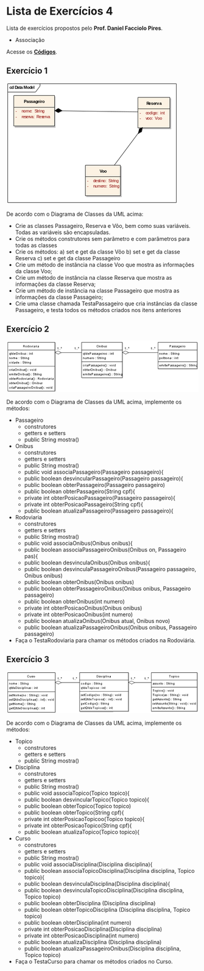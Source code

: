 # Lista de Exercícios 4

Lista de exercícios propostos pelo **Prof. Daniel Facciolo Pires**.

+ Associação

Acesse os **[Códigos](https://github.com/getuliovinicius/programacao.orientada.objeto)**.

## Exercício 1

![Diagrama de Classes](img/lista4exe1.png)

De acordo com o Diagrama de Classes da UML acima:

+ Crie as classes Passageiro, Reserva e Vôo, bem como suas variáveis. Todas as variáveis são encapsuladas.
+ Crie os métodos construtores sem parâmetro e com parâmetros para todas as classes
+ Crie os métodos:
    a) set e get da classe Vôo
    b) set e get da classe Reserva
    c) set e get da classe Passageiro
+ Crie um método de instância na classe Voo que mostra as informações da classe Voo;
+ Crie um método de instância na classe Reserva que mostra as informações da classe Reserva;
+ Crie um método de instância na classe Passageiro que mostra as informações da classe Passageiro;
+ Crie uma classe chamada TestaPassageiro que cria instâncias da classe Passageiro, e testa todos os métodos criados nos itens anteriores

## Exercício 2

![Diagrama de Classes](img/lista4exe2.png)

De acordo com o Diagrama de Classes da UML acima, implemente os métodos:

+ Passageiro
    + construtores
    + getters e setters
    + public String mostra()
+ Onibus
    + construtores
    + getters e setters
    + public String mostra()
    + public void associaPassageiro(Passageiro passageiro){
    + public boolean desvincularPassageiro(Passageiro passageiro){
    + public boolean obterPassageiro(Passageiro passageiro)
    + public boolean obterPassageiro(String cpf){
    + private int obterPosicaoPassageiro(Passageiro passageiro){
    + private int obterPosicaoPassageiro(String cpf){
    + public boolean atualizaPassageiro(Passageiro passageiro){
+ Rodoviaria
    + construtores
    + getters e setters
    + public String mostra()
    + public void associaOnibus(Onibus onibus){
    + public boolean associaPassageiroOnibus(Onibus on, Passageiro pas){
    + public boolean desvinculaOnibus(Onibus onibus){
    + public boolean desvinculaPassageiroOnibus(Passageiro passageiro, Onibus onibus)
    + public boolean obterOnibus(Onibus onibus)
    + public boolean obterPassageiroOnibus(Onibus onibus, Passageiro passageiro)
    + public boolean obterOnibus(int numero)
    + private int obterPosicaoOnibus(Onibus onibus)
    + private int obterPosicaoOnibus(int numero)
    + public boolean atualizaOnibus(Onibus atual, Onibus novo)
    + public boolean atualizaPassageiroOnibus(Onibus onibus, Passageiro passageiro)
+ Faça o TestaRodoviaria para chamar os métodos criados na Rodoviária.

## Exercício 3

![Diagrama de Classes](img/lista4exe3.png)

De acordo com o Diagrama de Classes da UML acima, implemente os métodos:

+ Topico
    + construtores
    + getters e setters
    + public String mostra()
+ Disciplina
    + construtores
    + getters e setters
    + public String mostra()
    + public void associaTopico(Topico topico){
    + public boolean desvincularTopico(Topico topico){
    + public boolean obterTopico(Topico topico)
    + public boolean obterTopico(String cpf){
    + private int obterPosicaoTopicoo(Topico topico){
    + private int obterPosicaoTopico(String cpf){
    + public boolean atualizaTopico(Topico topico){
+ Curso
    + construtores
    + getters e setters
    + public String mostra()
    + public void associaDisciplina(Disciplina disciplina){
    + public boolean associaTopicoDisciplina(Disciplina disciplina, Topico topico){
    + public boolean desvinculaDisciplina(Disciplina disciplina){
    + public boolean desvinculaTopicoDisciplina(Disciplina disciplina, Topico topico)
    + public boolean obterDisciplina (Disciplina disciplina)
    + public boolean obterTopicoDisciplina (Disciplina disciplina, Topico topico)
    + public boolean obterDisciplina(int numero)
    + private int obterPosicaoDisciplina(Disciplina disciplina)
    + private int obterPosicaoDisciplina(int numero)
    + public boolean atualizaDisciplina (Disciplina disciplina)
    + public boolean atualizaPassageiroOnibus(Disciplina disciplina, Topico topico)
+ Faça o TestaCurso para chamar os métodos criados no Curso.
